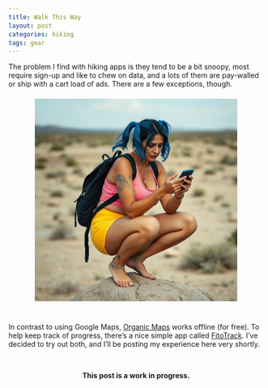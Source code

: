 ```yaml
---
title: Walk This Way
layout: post
categories: hiking 
tags: gear
---
```


The problem I find with hiking apps is they tend to be a bit snoopy, most require sign-up and like to chew on data, and a lots of them are pay-walled or ship with a cart load of ads. There are a few exceptions, though.

<div>
  <center>
     <img style="padding-top: 7px; padding-bottom: 25px;" width="400px"  height="400px" src="https://raw.githubusercontent.com/martbetz/martbetz.github.io/refs/heads/main/_includes/custom/phone-hiker.jpg" alt="Hiker">
  </center>
</div>

<!-- A thirty-five-year-old barefoot woman with blue pig tails, metal ankle chains, tattoos on arms and legs, and a black backpack, wearing a pink top and yellow shorts, squatting on a small rock in a texas desert lookig at a phone. -->

In contrast to using Google Maps, <a href="https://organicmaps.app/ ">Organic Maps</a> works offline (for free). To help keep track of progress, there’s a nice simple app called <a href="https://codeberg.org/jannis/FitoTrack">FitoTrack</a>. I’ve decided to try out both, and I’ll be posting my experience here very shortly.

<br><center><b>This post is a work in progress.</b></center>



